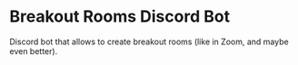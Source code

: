 # Breakout Rooms Discord Bot

Discord bot that allows to create breakout rooms (like in Zoom, and maybe even better).
